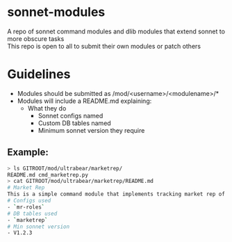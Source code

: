 # sonnet-modules
A repo of sonnet command modules and dlib modules that extend sonnet to more obscure tasks  
This repo is open to all to submit their own modules or patch others
# Guidelines
- Modules should be submitted as /mod/\<username\>/\<modulename\>/\*
- Modules will include a README.md explaining:
  - What they do 
	- Sonnet configs named
	- Custom DB tables named
	- Minimum sonnet version they require
## Example:
```bash
> ls GITROOT/mod/ultrabear/marketrep/
README.md cmd_marketrep.py
> cat GITROOT/mod/ultrabear/marketrep/README.md
# Market Rep
This is a simple command module that implements tracking market rep of members
# Configs used
- `mr-roles`
# DB tables used
- `marketrep`
# Min sonnet version
- V1.2.3
```
